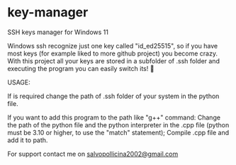 # key-manager
SSH keys manager for Windows 11 

Windows ssh recognize just one key called "id_ed25515", so if you have most keys (for example liked to more github project) you become crazy.
With this project all your keys are stored in a subfolder of .ssh folder and executing the program you can easily switch its! 🥳

USAGE:

If is required change the path of .ssh folder of your system in the python file.

If you want to add this program to the path like "g++" command:
  Change the path of the python file and the python interpreter in the .cpp file (python must be 3.10 or higher, to use the "match" statement);
  Compile .cpp file and add it to path.
  
For support contact me on salvopollicina2002@gmail.com
